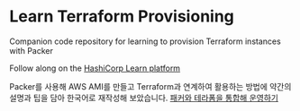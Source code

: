 # Learn Terraform Provisioning

Companion code repository for learning to provision Terraform instances with Packer

Follow along on the [HashiCorp Learn platform](https://learn.hashicorp.com/tutorials/terraform/packer?in=terraform/provision)

Packer를 사용해 AWS AMI를 만들고 Terraform과 연계하여 활용하는 방법에 약간의 설명과 팁을 담아 한국어로 재작성해 보았습니다.
[패커와 테라폼을 통합해 운영하기](https://heuristicwave.github.io/Packer)
